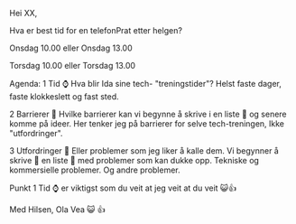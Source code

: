 Hei XX,

Hva er best tid for en telefonPrat etter helgen?

Onsdag 10.00 eller
Onsdag 13.00

Torsdag 10.00 eller
Torsdag 13.00

Agenda:
1 Tid ⌚
Hva blir Ida sine tech- "treningstider"? Helst faste dager, faste klokkeslett og fast sted.

2 Barrierer 🏰
Hvilke barrierer kan vi begynne å skrive i en liste 📃 og senere komme på ideer. Her tenker jeg på barrierer for selve tech-treningen, Ikke "utfordringer".

3 Utfordringer 🐲
Eller problemer som jeg liker å kalle dem. Vi begynner å skrive 📝 en liste 📃 med problemer som kan dukke opp. Tekniske og kommersielle problemer. Og andre problemer.

Punkt 1 Tid ⌚ er viktigst som du veit at jeg veit at du veit 😺👍

Med Hilsen,
Ola Vea
😺 👍
